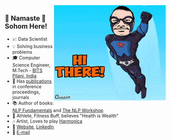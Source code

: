 <img align="right" width=350 height=300 alt="GIF" src="https://github.com/sohomghosh/sohomghosh/blob/master/Hithere21_bobble-keyboard-watermark-v5_HD_84_3096_1.gif" />

## :pray: Namaste :pray: Sohom Here!
- :chart_with_upwards_trend: Data Scientist
- :bulb: Solving business problems
- :mortar_board: Computer Science Engineer, M.Tech - [BITS Pilani, India](http://www.bits-pilani.ac.in/)
- :page_facing_up: Has [publications](https://scholar.google.com/citations?user=7Jm4_McAAAAJ&hl=en) in conference proceedings, journals
- :books: Author of books: [NLP Fundamentals](https://www.packtpub.com/in/big-data-and-business-intelligence/natural-language-processing-fundamentals) and [The NLP Workshop](https://www.packtpub.com/in/data/the-natural-language-processing-workshop-second-edition)
- :runner: Athlete, Fitness Buff, believes "Health is Wealth"
- :notes: Artist, Loves to play [Harmonica](https://www.youtube.com/watch?v=ajFlw7rnfkI&list=PLWVXvBh2xmj_yWcdldvo6w1LD1C-d4xSw&ab_channel=SohomGhosh)
- :link: [Website](https://sohomghosh.github.io/), [LinkedIn](https://www.linkedin.com/in/sohomghosh) 
- :incoming_envelope: [E-mail](mailto:sohom1ghosh@gmail.com)
